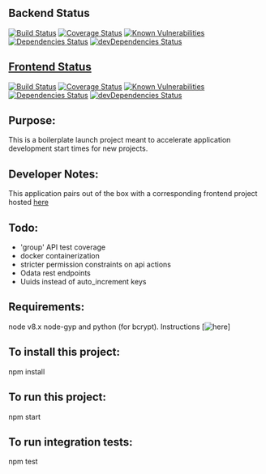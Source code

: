 ## Backend Status

[![Build Status](https://travis-ci.org/sharifyr/server-social.svg?branch=master)](https://travis-ci.org/sharifyr/server-social)
[![Coverage Status](https://coveralls.io/repos/github/sharifyr/server-social/badge.svg?branch=master)](https://coveralls.io/github/sharifyr/server-social?branch=master)
[![Known Vulnerabilities](https://snyk.io/test/github/sharifyr/server-social/badge.svg)](https://snyk.io/test/github/sharifyr/server-social)
[![Dependencies Status](https://david-dm.org/sharifyr/server-social.svg)](https://david-dm.org/sharifyr/server-social)
[![devDependencies Status](https://david-dm.org/sharifyr/server-social/dev-status.svg)](https://david-dm.org/sharifyr/server-social?type=dev)

## [Frontend Status](https://github.com/sharifyr/client-main)
[![Build Status](https://travis-ci.org/sharifyr/client-main.svg?branch=master)](https://travis-ci.org/sharifyr/client-main)
[![Coverage Status](https://coveralls.io/repos/github/sharifyr/client-main/badge.svg?branch=master)](https://coveralls.io/github/sharifyr/client-main?branch=master)
[![Known Vulnerabilities](https://snyk.io/test/github/sharifyr/client-main/badge.svg)](https://snyk.io/test/github/sharifyr/client-main)
[![Dependencies Status](https://david-dm.org/sharifyr/client-main.svg)](https://david-dm.org/sharifyr/client-main)
[![devDependencies Status](https://david-dm.org/sharifyr/client-main/dev-status.svg)](https://david-dm.org/sharifyr/client-main?type=dev)


## Purpose:

This is a boilerplate launch project meant to accelerate application development start times for new projects.

## Developer Notes:

This application pairs out of the box with a corresponding frontend project hosted [here](https://github.com/KyleGalvin/frontendBoilerplate)

## Todo:

* 'group' API test coverage
* docker containerization
* stricter permission constraints on api actions
* Odata rest endpoints
* Uuids instead of auto_increment keys

## Requirements:

node v8.x
node-gyp and python (for bcrypt). Instructions [![here](https://github.com/nodejs/node-gyp)]

## To install this project:

npm install

## To run this project:

npm start

## To run integration tests:

npm test
